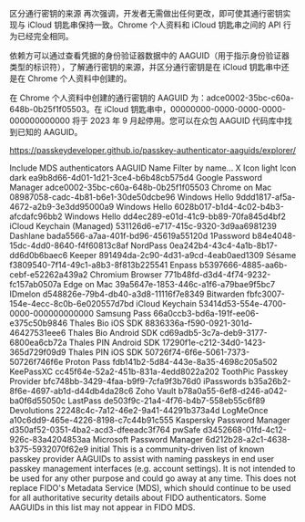区分通行密钥的来源
再次强调，开发者无需做出任何更改，即可使其通行密钥实现与 iCloud 钥匙串保持一致。Chrome 个人资料和 iCloud 钥匙串之间的 API 行为已经完全相同。

依赖方可以通过查看凭据的身份验证器数据中的 AAGUID（用于指示身份验证器类型的标识符），了解通行密钥的来源，并区分通行密钥是在 iCloud 钥匙串中还是在 Chrome 个人资料中创建的。

在 Chrome 个人资料中创建的通行密钥的 AAGUID 为：adce0002-35bc-c60a-648b-0b25f1f05503。在 iCloud 钥匙串中，00000000-0000-0000-0000-000000000000 将于 2023 年 9 月起停用。您可以在众包 AAGUID 代码库中找到已知的 AAGUID。

https://passkeydeveloper.github.io/passkey-authenticator-aaguids/explorer/

Include MDS authenticators
AAGUID
Name
Filter by name...
X Icon light Icon dark
ea9b8d66-4d01-1d21-3ce4-b6b48cb575d4 Google Password Manager
adce0002-35bc-c60a-648b-0b25f1f05503 Chrome on Mac
08987058-cadc-4b81-b6e1-30de50dcbe96 Windows Hello
9ddd1817-af5a-4672-a2b9-3e3dd95000a9 Windows Hello
6028b017-b1d4-4c02-b4b3-afcdafc96bb2 Windows Hello
dd4ec289-e01d-41c9-bb89-70fa845d4bf2 iCloud Keychain (Managed)
531126d6-e717-415c-9320-3d9aa6981239 Dashlane
bada5566-a7aa-401f-bd96-45619a55120d 1Password
b84e4048-15dc-4dd0-8640-f4f60813c8af NordPass
0ea242b4-43c4-4a1b-8b17-dd6d0b6baec6 Keeper
891494da-2c90-4d31-a9cd-4eab0aed1309 Sésame
f3809540-7f14-49c1-a8b3-8f813b225541 Enpass
b5397666-4885-aa6b-cebf-e52262a439a2 Chromium Browser
771b48fd-d3d4-4f74-9232-fc157ab0507a Edge on Mac
39a5647e-1853-446c-a1f6-a79bae9f5bc7 IDmelon
d548826e-79b4-db40-a3d8-11116f7e8349 Bitwarden
fbfc3007-154e-4ecc-8c0b-6e020557d7bd iCloud Keychain
53414d53-554e-4700-0000-000000000000 Samsung Pass
66a0ccb3-bd6a-191f-ee06-e375c50b9846 Thales Bio iOS SDK
8836336a-f590-0921-301d-46427531eee6 Thales Bio Android SDK
cd69adb5-3c7a-deb9-3177-6800ea6cb72a Thales PIN Android SDK
17290f1e-c212-34d0-1423-365d729f09d9 Thales PIN iOS SDK
50726f74-6f6e-5061-7373-50726f746f6e Proton Pass
fdb141b2-5d84-443e-8a35-4698c205a502 KeePassXC
cc45f64e-52a2-451b-831a-4edd8022a202 ToothPic Passkey Provider
bfc748bb-3429-4faa-b9f9-7cfa9f3b76d0 iPasswords
b35a26b2-8f6e-4697-ab1d-d44db4da28c6 Zoho Vault
b78a0a55-6ef8-d246-a042-ba0f6d55050c LastPass
de503f9c-21a4-4f76-b4b7-558eb55c6f89 Devolutions
22248c4c-7a12-46e2-9a41-44291b373a4d LogMeOnce
a10c6dd9-465e-4226-8198-c7c44b91c555 Kaspersky Password Manager
d350af52-0351-4ba2-acd3-dfeeadc3f764 pwSafe
d3452668-01fd-4c12-926c-83a4204853aa Microsoft Password Manager
6d212b28-a2c1-4638-b375-5932070f62e9 initial
This is a community-driven list of known passkey provider AAGUIDs to assist with naming passkeys in end user passkey management interfaces (e.g. account settings). It is not intended to be used for any other purpose and could go away at any time.
This does not replace FIDO's Metadata Service (MDS), which should continue to be used for all authoritative security details about FIDO authenticators. Some AAGUIDs in this list may not appear in FIDO MDS.
